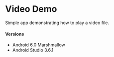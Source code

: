 # Video Demo
  Simple app demonstrating how to play a video file.

#### Versions
 - Android 6.0 Marshmallow 
 - Android Studio 3.6.1 
